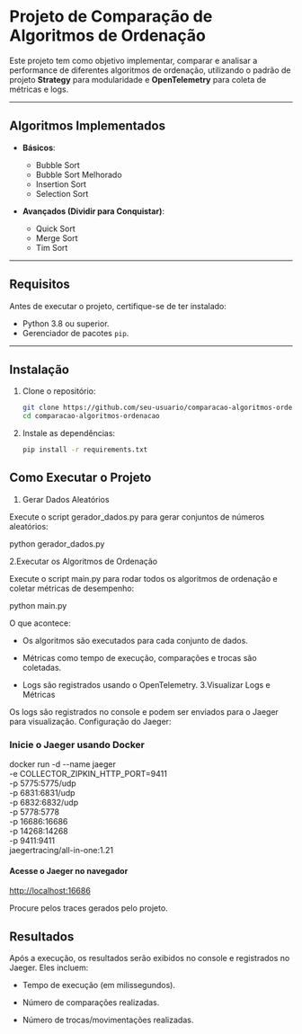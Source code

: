 # Projeto de Comparação de Algoritmos de Ordenação

Este projeto tem como objetivo implementar, comparar e analisar a performance de diferentes algoritmos de ordenação, utilizando o padrão de projeto **Strategy** para modularidade e **OpenTelemetry** para coleta de métricas e logs.

---

## Algoritmos Implementados

- **Básicos**:
  - Bubble Sort
  - Bubble Sort Melhorado
  - Insertion Sort
  - Selection Sort

- **Avançados (Dividir para Conquistar)**:
  - Quick Sort
  - Merge Sort
  - Tim Sort

---

## Requisitos

Antes de executar o projeto, certifique-se de ter instalado:

- Python 3.8 ou superior.
- Gerenciador de pacotes `pip`.

---

## Instalação

1. Clone o repositório:

   ```bash
   git clone https://github.com/seu-usuario/comparacao-algoritmos-ordenacao.git
   cd comparacao-algoritmos-ordenacao

2. Instale as dependências:

    ```bash
    pip install -r requirements.txt

## Como Executar o Projeto

1. Gerar Dados Aleatórios

Execute o script gerador_dados.py para gerar conjuntos de números aleatórios:

   python gerador_dados.py

2.Executar os Algoritmos de Ordenação

Execute o script main.py para rodar todos os algoritmos de ordenação e coletar métricas de desempenho:

  python main.py

O que acontece:

- Os algoritmos são executados para cada conjunto de dados.

- Métricas como tempo de execução, comparações e trocas são coletadas.

- Logs são registrados usando o OpenTelemetry.
3.Visualizar Logs e Métricas

Os logs são registrados no console e podem ser enviados para o Jaeger para visualização.
Configuração do Jaeger:

### Inicie o Jaeger usando Docker

  docker run -d --name jaeger \
    -e COLLECTOR_ZIPKIN_HTTP_PORT=9411 \
    -p 5775:5775/udp \
    -p 6831:6831/udp \
    -p 6832:6832/udp \
    -p 5778:5778 \
    -p 16686:16686 \
    -p 14268:14268 \
    -p 9411:9411 \
    jaegertracing/all-in-one:1.21

#### Acesse o Jaeger no navegador

<http://localhost:16686>

Procure pelos traces gerados pelo projeto.

## Resultados

Após a execução, os resultados serão exibidos no console e registrados no Jaeger. Eles incluem:

- Tempo de execução (em milissegundos).

- Número de comparações realizadas.

- Número de trocas/movimentações realizadas.
